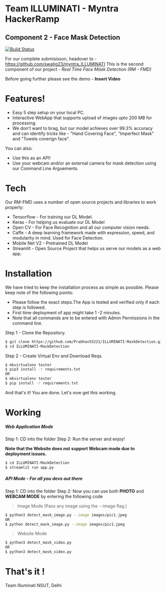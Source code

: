 # Team ILLUMINATI - Myntra HackerRamp
## Component 2 - Face Mask Detection
[![Build Status](https://travis-ci.org/joemccann/dillinger.svg?branch=master)](https://travis-ci.org/joemccann/dillinger)

For our complete submisisson, headover to - https://github.com/swatig23/myntra_ILLUMINATI
This is the second component of our project - *Real Time Face Mask Detection (RM - FMD)*

Before going further please see the demo - ____Insert Video____

# Features!

  - Easy 5 step setup on your local PC.
  - Interactive WebApp that supports upload of images upto 200 MB for processing.
  - We don't want to brag, but our model achieves over 99.3% accuracy and can identify *tricks* like - "Hand Covering Face", "Imperfect Mask" and "Towels coverign face".

You can also:
  - Use this as an API!
  - Use your webcam and/or an external camera for mask detection using our Command Line Arguements.


# Tech

Our RM-FMD uses a number of open source projects and libraries to work properly:

* Tensorflow - For training our DL Model.
* Keras - For helping us evaluate our DL Model
* Open CV - For Face Recognition and all our computer vision needs.
* Caffe - A deep learning framework made with expression, speed, and modularity in mind. Used for Face Detection.
* Mobile Net V2 - Pretrained DL Model
* Streamlit - Open Source Project that helps us serve our models as a web app.

# Installation

We have tried to keep the installation process as simple as possible. Please keep note of the following points:

* Please follow the exact steps.The App is tested and verified only if each step is followed.
* First time deployment of app might take 1 -2 minutes.
* Note that all commands are to be entered with Admin Permissions in the command line.

Step 1 - Clone the Repository.
```sh
$ git clone https://github.com/Prabhav55221/ILLUMINATI-MaskDetection.git
$ cd ILLUMINATI-MaskDetection
```

Step 2 - Create Virtual Env and Download Reqs.
```sh
$ mkvirtualenv tester
$ pip3 install -r requirements.txt
OR
$ mkvirtualenv tester
$ pip install -r requirements.txt
```

And that's it! You are done. Let's now get this working.

# Working

##### Web Application Mode

Step 1: CD into the folder
Step 2: Run the server and enjoy!

__Note that the Website does not support Webcam mode due to deployment issues.__

```sh
$ cd ILLUMINATI-MaskDetection
$ streamlit run app.py
```

##### API Mode - For all you devs out there

Step 1: CD into the folder
Step 2: Now you can use both __PHOTO__ and __WEBCAM MODE__ by entering the following code

> Image Mode (Pass any image using the --image flag.)
```sh
$ python3 detect_mask_image.py --image images/pic1.jpeg
OR
$ python detect_mask_image.py --image images/pic1.jpeg
```

> Website Mode
```sh
$ python3 detect_mask_video.py 
OR
$ python3 detect_mask_video.py 
```

# That's it !

Team Illuminati
NSUT, Delhi
